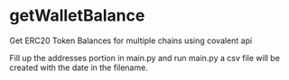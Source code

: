 # getWalletBalance
Get ERC20 Token Balances for multiple chains using covalent api

Fill up the addresses portion in main.py and run main.py a csv file will be created with the date in the filename.
